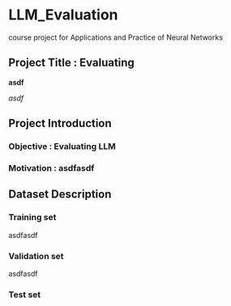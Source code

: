 # LLM_Evaluation
course project for Applications and Practice of Neural Networks


## Project Title : Evaluating 
<b> asdf </b>

<i> asdf </i>

## Project Introduction
### Objective : Evaluating LLM 

### Motivation : asdfasdf


## Dataset Description 

### Training set
asdfasdf

### Validation set
asdfasdf
### Test set
